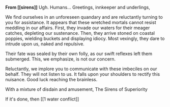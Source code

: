 **From [[sirens]]**
Ugh. Humans...
Greetings, innkeeper and underlings,

We find ourselves in an unforeseen quandary and are reluctantly turning to you for assistance. It appears that these wretched mortals cannot resist meddling in our affairs. First, they invade our waters for their meager catches, depleting our sustenance. Then, they arrive stoned on coastal poppies, wielding buckets and displaying idiocy. Most vexingly, they dare to intrude upon us, naked and repulsive.

Their fate was sealed by their own folly, as our swift reflexes left them submerged. This, we emphasize, is not our concern.

Reluctantly, we implore you to communicate with these imbeciles on our behalf. They will not listen to us. It falls upon your shoulders to rectify this nuisance. Good luck reaching the brainless.

With a mixture of disdain and amusement, The Sirens of Superiority

If it's done, then
	[[1 water conflict]]